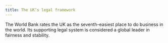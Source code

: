```yaml
---
title: The UK’s legal framework 
---
```


The World Bank rates the UK as the seventh-easiest place to do business in the world. Its supporting legal system is considered a global leader in fairness and stability.

